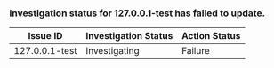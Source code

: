 ### Investigation status for 127.0.0.1-test has failed to update.
|Issue ID|Investigation Status|Action Status|
|---|---|---|
| 127.0.0.1-test | Investigating | Failure |
